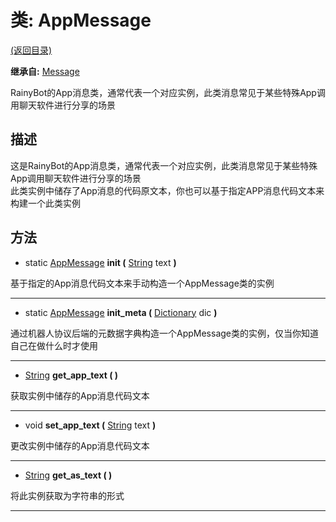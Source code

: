 # 类: AppMessage  
[(返回目录)](README.md)  
  
**继承自:** [Message](Message.md)  
  
RainyBot的App消息类，通常代表一个对应实例，此类消息常见于某些特殊App调用聊天软件进行分享的场景  
  
## 描述  
  
这是RainyBot的App消息类，通常代表一个对应实例，此类消息常见于某些特殊App调用聊天软件进行分享的场景   
此类实例中储存了App消息的代码原文本，你也可以基于指定APP消息代码文本来构建一个此类实例  
  
## 方法 
  
- static [AppMessage](AppMessage.md) **init (** [String](https://docs.godotengine.org/en/latest/classes/class_string.html) text **)**  
  
基于指定的App消息代码文本来手动构造一个AppMessage类的实例  
  
---  
  
- static [AppMessage](AppMessage.md) **init_meta (** [Dictionary](https://docs.godotengine.org/en/latest/classes/class_dictionary.html) dic **)**  
  
通过机器人协议后端的元数据字典构造一个AppMessage类的实例，仅当你知道自己在做什么时才使用  
  
---  
  
-  [String](https://docs.godotengine.org/en/latest/classes/class_string.html) **get_app_text ( )**  
  
获取实例中储存的App消息代码文本  
  
---  
  
-  void **set_app_text (** [String](https://docs.godotengine.org/en/latest/classes/class_string.html) text **)**  
  
更改实例中储存的App消息代码文本  
  
---  
  
-  [String](https://docs.godotengine.org/en/latest/classes/class_string.html) **get_as_text ( )**  
  
将此实例获取为字符串的形式  
  
---  
  

